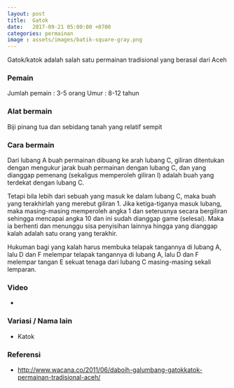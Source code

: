 ```yaml
---
layout: post
title:  Gatok
date:   2017-09-21 05:00:00 +0700
categories: permainan
image : assets/images/batik-square-gray.png
---
```


Gatok/katok adalah salah satu permainan tradisional yang berasal dari Aceh

### Pemain

Jumlah pemain : 3-5 orang
Umur : 8-12 tahun

### Alat bermain

Biji pinang tua dan sebidang tanah yang relatif sempit

### Cara bermain

Dari lubang A buah permainan dibuang ke arah lubang C, giliran ditentukan dengan mengukur jarak buah permainan dengan lubang C, dan yang dianggap pemenang (sekaligus memperoleh giliran I) adalah buah yang terdekat dengan lubang C.

Tetapi bila lebih dari sebuah yang masuk ke dalam lubang C, maka buah yang terakhirlah yang merebut giliran 1. Jika ketiga-tiganya masuk lubang, maka masing-masing memperoleh angka 1 dan seterusnya secara bergiliran sehingga mencapai angka 10 dan ini sudah dianggap game (selesai). Maka ia berhenti dan menunggu sisa penyisihan lainnya hingga yang dianggap kalah adalah satu orang yang terakhir.

Hukuman bagi yang kalah harus membuka telapak tangannya di lubang A, lalu D dan F melempar telapak tangannya di lubang A, lalu D dan F melempar tangan E sekuat tenaga dari lubang C masing-masing sekali lemparan.

### Video

-

### Variasi / Nama lain

- Katok

### Referensi

- http://www.wacana.co/2011/06/daboih-galumbang-gatokkatok-permainan-tradisional-aceh/
